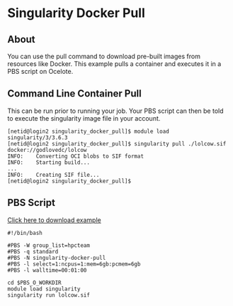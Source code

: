 # Singularity Docker Pull

## About
You can use the pull command to download pre-built images from resources like Docker. This example pulls a container and executes it in a PBS script on Ocelote. 

## Command Line Container Pull
This can be run prior to running your job. Your PBS script can then be told to execute the singularity image file in your account.
```
[netid@login2 singularity_docker_pull]$ module load singularity/3/3.6.3 
[netid@login2 singularity_docker_pull]$ singularity pull ./lolcow.sif docker://godlovedc/lolcow
INFO:    Converting OCI blobs to SIF format
INFO:    Starting build...
...
INFO:    Creating SIF file...
[netid@login2 singularity_docker_pull]$
```
## PBS Script
[Click here to download example](singularity_docker_pull.tar.gz)
```
#!/bin/bash

#PBS -W group_list=hpcteam
#PBS -q standard
#PBS -N singularity-docker-pull
#PBS -l select=1:ncpus=1:mem=6gb:pcmem=6gb
#PBS -l walltime=00:01:00

cd $PBS_O_WORKDIR
module load singularity
singularity run lolcow.sif
```
